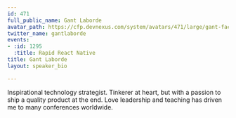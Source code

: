 ```yaml
---
id: 471
full_public_name: Gant Laborde
avatar_path: https://cfp.devnexus.com/system/avatars/471/large/gant-face.jpg?1484858603
twitter_name: gantlaborde
events:
- :id: 1295
  :title: Rapid React Native
title: Gant Laborde
layout: speaker_bio

---
```

Inspirational technology strategist.  Tinkerer at heart, but with a passion to ship a quality product at the end.  Love leadership and teaching has driven me to many conferences worldwide.